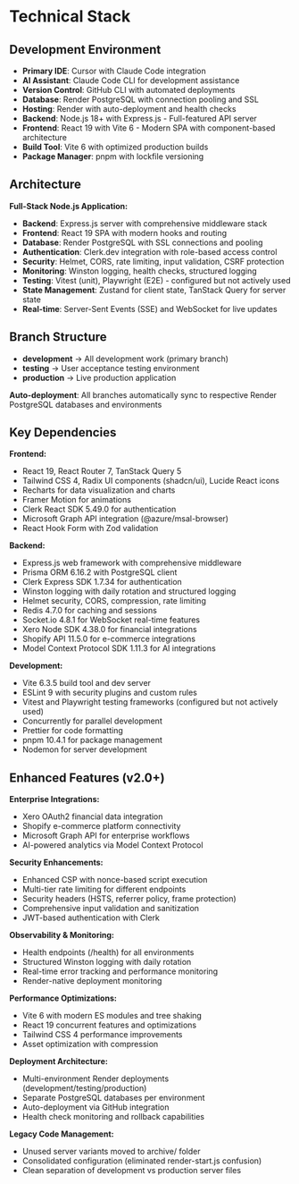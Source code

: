 # Technical Stack

## Development Environment

- **Primary IDE**: Cursor with Claude Code integration
- **AI Assistant**: Claude Code CLI for development assistance
- **Version Control**: GitHub CLI with automated deployments
- **Database**: Render PostgreSQL with connection pooling and SSL
- **Hosting**: Render with auto-deployment and health checks
- **Backend**: Node.js 18+ with Express.js - Full-featured API server
- **Frontend**: React 19 with Vite 6 - Modern SPA with component-based architecture
- **Build Tool**: Vite 6 with optimized production builds
- **Package Manager**: pnpm with lockfile versioning

## Architecture

**Full-Stack Node.js Application:**
- **Backend**: Express.js server with comprehensive middleware stack
- **Frontend**: React 19 SPA with modern hooks and routing
- **Database**: Render PostgreSQL with SSL connections and pooling
- **Authentication**: Clerk.dev integration with role-based access control
- **Security**: Helmet, CORS, rate limiting, input validation, CSRF protection
- **Monitoring**: Winston logging, health checks, structured logging
- **Testing**: Vitest (unit), Playwright (E2E) - configured but not actively used
- **State Management**: Zustand for client state, TanStack Query for server state
- **Real-time**: Server-Sent Events (SSE) and WebSocket for live updates

## Branch Structure

- **development** → All development work (primary branch)
- **testing** → User acceptance testing environment 
- **production** → Live production application

**Auto-deployment**: All branches automatically sync to respective Render PostgreSQL databases and environments

## Key Dependencies

**Frontend:**
- React 19, React Router 7, TanStack Query 5
- Tailwind CSS 4, Radix UI components (shadcn/ui), Lucide React icons
- Recharts for data visualization and charts
- Framer Motion for animations
- Clerk React SDK 5.49.0 for authentication
- Microsoft Graph API integration (@azure/msal-browser)
- React Hook Form with Zod validation

**Backend:**
- Express.js web framework with comprehensive middleware
- Prisma ORM 6.16.2 with PostgreSQL client
- Clerk Express SDK 1.7.34 for authentication
- Winston logging with daily rotation and structured logging
- Helmet security, CORS, compression, rate limiting
- Redis 4.7.0 for caching and sessions
- Socket.io 4.8.1 for WebSocket real-time features
- Xero Node SDK 4.38.0 for financial integrations
- Shopify API 11.5.0 for e-commerce integrations
- Model Context Protocol SDK 1.11.3 for AI integrations

**Development:**
- Vite 6.3.5 build tool and dev server
- ESLint 9 with security plugins and custom rules
- Vitest and Playwright testing frameworks (configured but not actively used)
- Concurrently for parallel development
- Prettier for code formatting
- pnpm 10.4.1 for package management
- Nodemon for server development

## Enhanced Features (v2.0+)

**Enterprise Integrations:**
- Xero OAuth2 financial data integration
- Shopify e-commerce platform connectivity
- Microsoft Graph API for enterprise workflows
- AI-powered analytics via Model Context Protocol

**Security Enhancements:**
- Enhanced CSP with nonce-based script execution
- Multi-tier rate limiting for different endpoints
- Security headers (HSTS, referrer policy, frame protection)
- Comprehensive input validation and sanitization
- JWT-based authentication with Clerk

**Observability & Monitoring:**
- Health endpoints (/health) for all environments
- Structured Winston logging with daily rotation
- Real-time error tracking and performance monitoring
- Render-native deployment monitoring

**Performance Optimizations:**
- Vite 6 with modern ES modules and tree shaking
- React 19 concurrent features and optimizations
- Tailwind CSS 4 performance improvements
- Asset optimization with compression

**Deployment Architecture:**
- Multi-environment Render deployments (development/testing/production)
- Separate PostgreSQL databases per environment
- Auto-deployment via GitHub integration
- Health check monitoring and rollback capabilities

**Legacy Code Management:**
- Unused server variants moved to archive/ folder
- Consolidated configuration (eliminated render-start.js confusion)
- Clean separation of development vs production server files